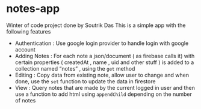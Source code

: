 # notes-app
Winter of code project done by Soutrik Das 
This is a simple app with the following features 
- Authentication : Use google login provider to handle login with google account
- Adding Notes : For each note a json/document ( as firebase calls it)  with certain properties ( createdAt , name , uid and other stuff ) is added to a collection named “notes” , using the  `get` method 
- Editing : Copy data from existing note, allow user to change and when done, use the `set` function to update the data in firestore
- View : Query notes that are made by the current logged in user and then use a function to add html using `appendChild` depending on the number of notes

